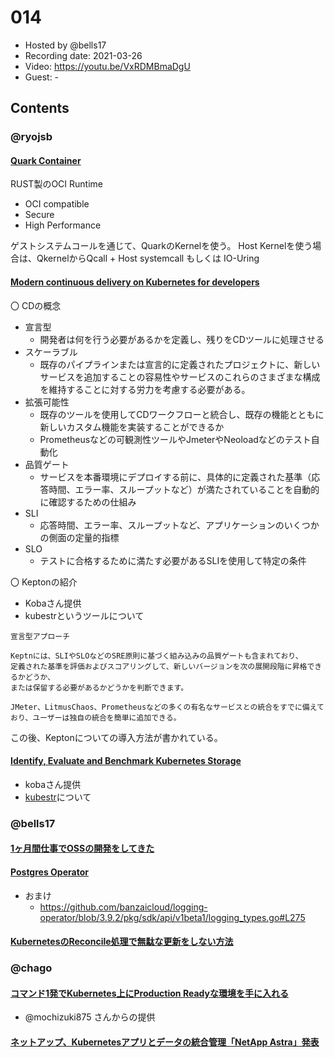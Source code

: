 # 014

- Hosted by @bells17
- Recording date: 2021-03-26
- Video: https://youtu.be/VxRDMBmaDgU
- Guest: -

## Contents


### @ryojsb

#### [Quark Container](https://github.com/QuarkContainer/Quark)
RUST製のOCI Runtime
- OCI compatible
- Secure
- High Performance

ゲストシステムコールを通じて、QuarkのKernelを使う。
Host Kernelを使う場合は、QkernelからQcall + Host systemcall もしくは IO-Uring

#### [Modern continuous delivery on Kubernetes for developers](https://dev.to/gabrieltanner/modern-continuous-delivery-on-kubernetes-for-developers-5chf)
〇 CDの概念
- 宣言型
  - 開発者は何を行う必要があるかを定義し、残りをCDツールに処理させる
- スケーラブル
  - 既存のパイプラインまたは宣言的に定義されたプロジェクトに、新しいサービスを追加することの容易性やサービスのこれらのさまざまな構成を維持することに対する労力を考慮する必要がある。
- 拡張可能性
  - 既存のツールを使用してCDワークフローと統合し、既存の機能とともに新しいカスタム機能を実装することができるか
  - Prometheusなどの可観測性ツールやJmeterやNeoloadなどのテスト自動化
- 品質ゲート
  - サービスを本番環境にデプロイする前に、具体的に定義された基準（応答時間、エラー率、スループットなど）が満たされていることを自動的に確認するための仕組み
- SLI
  - 応答時間、エラー率、スループットなど、アプリケーションのいくつかの側面の定量的指標
- SLO
  - テストに合格するために満たす必要があるSLIを使用して特定の条件

〇 Keptonの紹介
- Kobaさん提供
- kubestrというツールについて

```
宣言型アプローチ

Keptnには、SLIやSLOなどのSRE原則に基づく組み込みの品質ゲートも含まれており、
定義された基準を評価およびスコアリングして、新しいバージョンを次の展開段階に昇格できるかどうか、
または保留する必要があるかどうかを判断できます。

JMeter、LitmusChaos、Prometheusなどの多くの有名なサービスとの統合をすでに備えており、ユーザーは独自の統合を簡単に追加できる。
```

この後、Keptonについての導入方法が書かれている。

#### [Identify, Evaluate and Benchmark Kubernetes Storage](https://www.kasten.io/press-releases/kubestr-open-source-kubernetes-solution)
- kobaさん提供
- [kubestr](https://kubestr.io/)について


### @bells17

#### [1ヶ月間仕事でOSSの開発をしてきた](https://blog.tako8ki.me/posts/cyberagent-oss-job/)

#### [Postgres Operator](https://github.com/zalando/postgres-operator)

- おまけ
  - https://github.com/banzaicloud/logging-operator/blob/3.9.2/pkg/sdk/api/v1beta1/logging_types.go#L275

#### [KubernetesのReconcile処理で無駄な更新をしない方法](https://zenn.dev/zoetro/articles/7cf5bbf58e163e)

### @chago

#### [コマンド1発でKubernetes上にProduction Readyな環境を手に入れる](https://www.lifull.blog/entry/2021/03/30/100000)
- @mochizuki875 さんからの提供

#### [ネットアップ、Kubernetesアプリとデータの統合管理「NetApp Astra」発表](https://ascii.jp/elem/000/004/049/4049630/)
